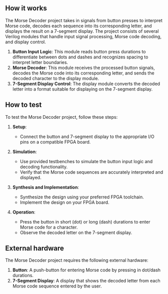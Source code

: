 ## How it works

The Morse Decoder project takes in signals from button presses to interpret Morse code, decodes each sequence into its corresponding letter, and displays the result on a 7-segment display. The project consists of several Verilog modules that handle input signal processing, Morse code decoding, and display control.

1. **Button Input Logic**: This module reads button press durations to differentiate between dots and dashes and recognizes spacing to interpret letter boundaries.
2. **Morse Decoder**: This module receives the processed button signals, decodes the Morse code into its corresponding letter, and sends the decoded character to the display module.
3. **7-Segment Display Control**: The display module converts the decoded letter into a format suitable for displaying on the 7-segment display.

## How to test

To test the Morse Decoder project, follow these steps:

1. **Setup**:
   - Connect the button and 7-segment display to the appropriate I/O pins on a compatible FPGA board.
   
2. **Simulation**:
   - Use provided testbenches to simulate the button input logic and decoding functionality.
   - Verify that the Morse code sequences are accurately interpreted and displayed.

3. **Synthesis and Implementation**:
   - Synthesize the design using your preferred FPGA toolchain.
   - Implement the design on your FPGA board.

4. **Operation**:
   - Press the button in short (dot) or long (dash) durations to enter Morse code for a character.
   - Observe the decoded letter on the 7-segment display.

## External hardware

The Morse Decoder project requires the following external hardware:

1. **Button**: A push-button for entering Morse code by pressing in dot/dash durations.
2. **7-Segment Display**: A display that shows the decoded letter from each Morse code sequence entered by the user.
